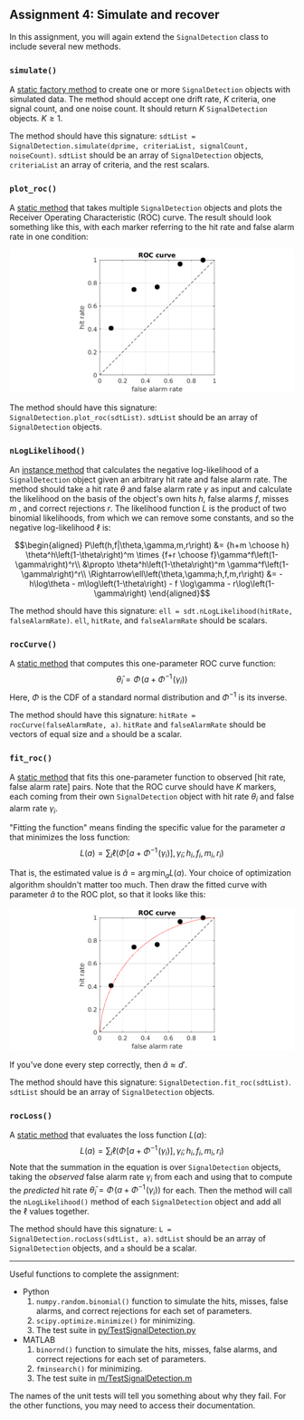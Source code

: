 ## Assignment 4: Simulate and recover

In this assignment, you will again extend the `SignalDetection` class to include several new methods.

### `simulate()`

A <u>static factory method</u> to create one or more `SignalDetection` objects with simulated data.  The method should accept one drift rate, $K$ criteria, one signal count, and one noise count.  It should return $K$ `SignalDetection` objects.  $K \geq 1$.

The method should have this signature: `sdtList = SignalDetection.simulate(dprime, criteriaList, signalCount, noiseCount)`.   `sdtList` should be an array of `SignalDetection` objects, `criteriaList` an array of criteria, and the rest scalars.

### `plot_roc()`

A <u>static method</u> that takes multiple `SignalDetection` objects and plots the Receiver Operating Characteristic (ROC) curve.  The result should look something like this, with each marker referring to the hit rate and false alarm rate in one condition:

![](roc_example1.png)

The method should have this signature: `SignalDetection.plot_roc(sdtList)`.   `sdtList` should be an array of `SignalDetection` objects.

### `nLogLikelihood()`

An <u>instance method</u> that calculates the negative log-likelihood of a `SignalDetection` object given an arbitrary hit rate and false alarm rate.  The method should take a hit rate $\theta$ and false alarm rate $\gamma$ as input and calculate the likelihood on the basis of the object's own hits $h$, false alarms $f$, misses $m$ , and correct rejections $r$.  The likelihood function $L$ is the product of two binomial likelihoods, from which we can remove some constants, and so the negative log-likelihood $\ell$ is:
```math
\begin{aligned}
P\left(h,f|\theta,\gamma,m,r\right)
  &= {h+m \choose h} \theta^h\left(1-\theta\right)^m \times {f+r \choose f}\gamma^f\left(1-\gamma\right)^r\\
  &\propto \theta^h\left(1-\theta\right)^m \gamma^f\left(1-\gamma\right)^r\\
\Rightarrow\ell\left(\theta,\gamma;h,f,m,r\right) &= -h\log\theta - m\log\left(1-\theta\right) - f \log\gamma - r\log\left(1-\gamma\right)
\end{aligned}
```
The method should have this signature: `ell = sdt.nLogLikelihood(hitRate, falseAlarmRate)`.   `ell`, `hitRate`, and `falseAlarmRate` should be scalars.

### `rocCurve()`

A <u>static method</u> that computes this one-parameter ROC curve function:
$$
\bar\theta_i = \Phi\!\left(a + \Phi^{-1}\!\left(\gamma_i\right)\right)
$$
Here, $\Phi$ is the CDF of a standard normal distribution and $\Phi^{-1}$ is its inverse.  

The method should have this signature: `hitRate = rocCurve(falseAlarmRate, a)`. `hitRate` and `falseAlarmRate` should be vectors of equal size and `a` should be a scalar. 

### `fit_roc()`

A <u>static method</u> that fits this one-parameter function to observed [hit rate, false alarm rate] pairs.  Note that the ROC curve should have $K$ markers, each coming from their own `SignalDetection` object with hit rate $\theta_i$ and false alarm rate $\gamma_i$.

"Fitting the function" means finding the specific value for the parameter $a$ that minimizes the loss function: 
$$
L(a) = \sum_i \ell\left(
\Phi\!\left[a + \Phi^{-1}\!\left(\gamma_i\right)\right],\gamma_i; h_i,f_i,m_i,r_i
\right)
$$

That is, the estimated value is $\hat{a} = \arg\min_aL(a)$.  Your choice of optimization algorithm shouldn't matter too much.  Then draw the fitted curve with parameter $\hat{a}$ to the ROC plot, so that it looks like this:

![](roc_example2.png)

If you've done every step correctly, then $\hat{a} \approx d'$.

The method should have this signature: `SignalDetection.fit_roc(sdtList)`.   `sdtList` should be an array of `SignalDetection` objects.

### `rocLoss()`

A <u>static method</u> that evaluates the loss function $L(a)$:
$$
L(a) = \sum_i \ell\left(
\Phi\!\left[a + \Phi^{-1}\!\left(\gamma_i\right)\right],\gamma_i; h_i,f_i,m_i,r_i
\right)
$$
Note that the summation in the equation is over `SignalDetection` objects, taking the _observed_ false alarm rate $\gamma_i$ from each and using that to compute the _predicted_ hit rate $\bar\theta_i = \Phi\!\left(a + \Phi^{-1}\!\left(\gamma_i\right)\right)$ for each.  Then the method will call the `nLogLikelihood()` method of each `SignalDetection` object and add all the $\ell$ values together.

The method should have this signature: `L = SignalDetection.rocLoss(sdtList, a)`.   `sdtList` should be an array of `SignalDetection` objects, and `a` should be a scalar.


---

Useful functions to complete the assignment:

* Python
  1.  `numpy.random.binomial()` function to simulate the hits, misses, false alarms, and correct rejections for each set of parameters.
  2.  `scipy.optimize.minimize()` for minimizing.
  3.  The test suite in [py/TestSignalDetection.py]()
* MATLAB
  1. `binornd()` function to simulate the hits, misses, false alarms, and correct rejections for each set of parameters.
  2. `fminsearch()` for minimizing.
  3. The test suite in [m/TestSignalDetection.m]()

The names of the unit tests will tell you something about why they fail.  For the other functions, you may need to access their documentation.
